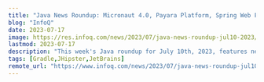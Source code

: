 ```yaml
---
title: "Java News Roundup: Micronaut 4.0, Payara Platform, Spring Web Flow 3.0, JetBrains AI Assistant"
blog: "InfoQ"
date: 2023-07-17
image: https://res.infoq.com/news/2023/07/java-news-roundup-jul10-2023/en/headerimage/java-istock-image-01-1689554640971.jpg
lastmod: 2023-07-17
description: "This week's Java roundup for July 10th, 2023, features news from JDK 22, JDK 21, Spring Web Flow 3.0, Micronaut 4.0, Payara Platfo..."
tags: [Gradle,JHipster,JetBrains]
remote_url: "https://www.infoq.com/news/2023/07/java-news-roundup-jul10-2023/?utm_campaign=infoq_content&utm_source=infoq&utm_medium=feed&utm_term=Java"
---
```

